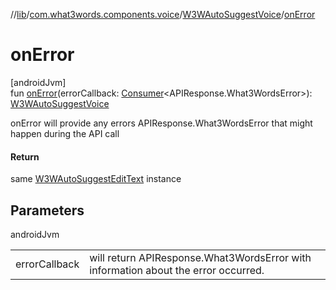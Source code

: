 //[lib](../../../index.md)/[com.what3words.components.voice](../index.md)/[W3WAutoSuggestVoice](index.md)/[onError](on-error.md)

# onError

[androidJvm]\
fun [onError](on-error.md)(errorCallback: [Consumer](https://developer.android.com/reference/kotlin/androidx/core/util/Consumer.html)<APIResponse.What3WordsError>): [W3WAutoSuggestVoice](index.md)

onError will provide any errors APIResponse.What3WordsError that might happen during the API call

#### Return

same [W3WAutoSuggestEditText](../../com.what3words.components.text/-w3-w-auto-suggest-edit-text/index.md) instance

## Parameters

androidJvm

| | |
|---|---|
| errorCallback | will return APIResponse.What3WordsError with information about the error occurred. |
